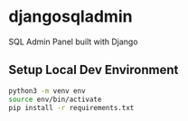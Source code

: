 # djangosqladmin

SQL Admin Panel built with Django

## Setup Local Dev Environment

```sh
python3 -m venv env
source env/bin/activate
pip install -r requirements.txt
```
